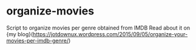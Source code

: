 # organize-movies
Script to organize movies per genre obtained from IMDB
Read about it on {my blog}(https://jotdownux.wordpress.com/2015/09/05/organize-your-movies-per-imdb-genre/)
